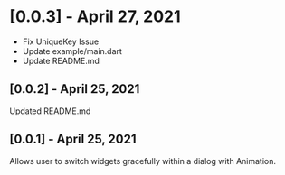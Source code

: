 # [0.0.3] - April 27, 2021

- Fix UniqueKey Issue
- Update example/main.dart
- Update README.md

## [0.0.2] - April 25, 2021

Updated README.md

## [0.0.1] - April 25, 2021

Allows user to switch widgets gracefully within a dialog with Animation. 

